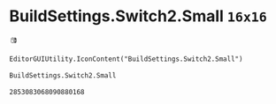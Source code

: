 # BuildSettings.Switch2.Small `16x16`
<img src="/img/BuildSettings.Switch2.Small.png" width=16 height=16>

``` CSharp
EditorGUIUtility.IconContent("BuildSettings.Switch2.Small")
```
```
BuildSettings.Switch2.Small
```
```
2853083068090880168
```
